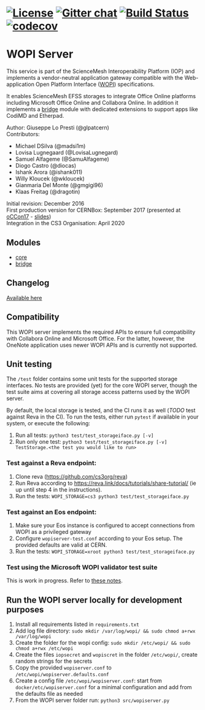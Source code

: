 [![License](https://img.shields.io/badge/License-Apache%202.0-blue.svg)](https://opensource.org/licenses/Apache-2.0)
 [![Gitter chat](https://badges.gitter.im/cs3org/wopiserver.svg)](https://gitter.im/cs3org/wopiserver) [![Build Status](https://drone.cernbox.cern.ch/api/badges/cs3org/wopiserver/status.svg)](https://drone.cernbox.cern.ch/cs3org/wopiserver)
 [![codecov](https://codecov.io/gh/cs3org/wopiserver/branch/master/graph/badge.svg)](https://codecov.io/gh/cs3org/wopiserver)
========

# WOPI Server

This service is part of the ScienceMesh Interoperability Platform (IOP) and implements a vendor-neutral application gateway compatible with the Web-application Open Platform Interface ([WOPI](https://docs.microsoft.com/en-us/microsoft-365/cloud-storage-partner-program/online)) specifications.

It enables ScienceMesh EFSS storages to integrate Office Online platforms including Microsoft Office Online and Collabora Online. In addition it implements a [bridge](src/bridge/readme.md) module with dedicated extensions to support apps like CodiMD and Etherpad.

Author: Giuseppe Lo Presti (@glpatcern) <br/>
Contributors:
- Michael DSilva (@madsi1m)
- Lovisa Lugnegaard (@LovisaLugnegard)
- Samuel Alfageme (@SamuAlfageme)
- Diogo Castro (@diocas)
- Ishank Arora (@ishank011)
- Willy Kloucek (@wkloucek)
- Gianmaria Del Monte (@gmgigi96)
- Klaas Freitag (@dragotin)

Initial revision: December 2016 <br/>
First production version for CERNBox: September 2017 (presented at [oCCon17](https://occon17.owncloud.org) - [slides](https://www.slideshare.net/giuseppelopresti/collaborative-editing-and-more-in-cernbox))<br/>
Integration in the CS3 Organisation: April 2020


## Modules

* [core](src/core/readme.md)
* [bridge](src/bridge/readme.md)

## Changelog

[Available here](CHANGELOG.md)

## Compatibility

This WOPI server implements the required APIs to ensure full compatibility with Collabora Online and Microsoft Office. For the latter, however, the OneNote application uses newer WOPI APIs and is currently not supported.

## Unit testing

The `/test` folder contains some unit tests for the supported storage interfaces.
No tests are provided (yet) for the core WOPI server, though the test suite aims at covering all
storage access patterns used by the WOPI server.

By default, the local storage is tested, and the CI runs it as well (_TODO_ test against Reva in the CI).
To run the tests, either run `pytest` if available in your system, or execute the following:

1. Run all tests: `python3 test/test_storageiface.py [-v]`
2. Run only one test: `python3 test/test_storageiface.py [-v] TestStorage.<the test you would like to run>`

### Test against a Reva endpoint:

1. Clone reva (https://github.com/cs3org/reva)
2. Run Reva according to <https://reva.link/docs/tutorials/share-tutorial/> (ie up until step 4 in the instructions).
3. Run the tests: `WOPI_STORAGE=cs3 python3 test/test_storageiface.py`

### Test against an Eos endpoint:

1. Make sure your Eos instance is configured to accept connections from WOPI as a privileged gateway
2. Configure `wopiserver-test.conf` according to your Eos setup. The provided defaults are valid at CERN.
3. Run the tests: `WOPI_STORAGE=xroot python3 test/test_storageiface.py`

### Test using the Microsoft WOPI validator test suite

This is work in progress. Refer to [these notes](test/wopi-validator.md).


## Run the WOPI server locally for development purposes

1. Install all requirements listed in `requirements.txt`
2. Add log file directory: `sudo mkdir /var/log/wopi/ && sudo chmod a+rwx /var/log/wopi`
3. Create the folder for the wopi config: `sudo mkdir /etc/wopi/ && sudo chmod a+rwx /etc/wopi`
4. Create the files `iopsecret` and `wopiscret` in the folder `/etc/wopi/`, create random strings for the secrets
5. Copy the provided `wopiserver.conf` to `/etc/wopi/wopiserver.defaults.conf`
6. Create a config file `/etc/wopi/wopiserver.conf`: start from `docker/etc/wopiserver.conf` for a minimal configuration and add from the defaults file as needed
7. From the WOPI server folder run: `python3 src/wopiserver.py`

